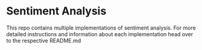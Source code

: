 # Sentiment Analysis

This repo contains multiple implementations of sentiment analysis.
For more detailed instructions and information about each implementation head over to the respective README.md
